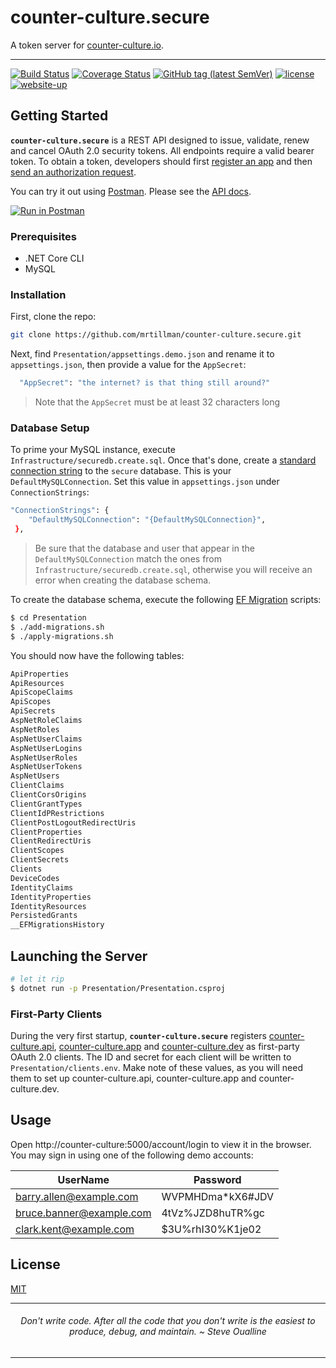 # counter-culture.secure

A token server for [counter-culture.io](https://counter-culture.io).

---

[![Build Status](https://travis-ci.com/mrtillman/counter-culture.secure.svg?branch=master)](https://travis-ci.com/mrtillman/counter-culture.secure)
[![Coverage Status](https://coveralls.io/repos/github/mrtillman/counter-culture.secure/badge.svg?branch=master)](https://coveralls.io/github/mrtillman/counter-culture.secure?branch=master)
[![GitHub tag (latest SemVer)](https://img.shields.io/github/v/tag/mrtillman/counter-culture.secure?sort=semver)](https://github.com/mrtillman/counter-culture.secure/releases/tag/v1.0.2-alpha)
[![license](https://img.shields.io/badge/license-MIT-blue.svg)](https://github.com/mrtillman/counter-culture.secure/blob/master/LICENSE.md)
[![website-up](https://img.shields.io/website-up-down-green-red/http/shields.io.svg)](https://secure.counter-culture.io/)

## Getting Started

**`counter-culture.secure`** is a REST API designed to issue, validate, renew and cancel OAuth 2.0 security tokens. All endpoints require a valid bearer token. To obtain a token, developers should first [register an app](https://geeks.counter-culture.io/register) and then [send an authorization request](https://github.com/mrtillman/counter-culture.secure/wiki/How-To-Send-an-Authorization-Request).

You can try it out using [Postman](https://learning.getpostman.com/). Please see the [API docs](https://documenter.getpostman.com/view/1403721/S1a7X6L7).

[![Run in Postman](https://run.pstmn.io/button.svg)](https://app.getpostman.com/run-collection/0323d87983b842a1c15f)

### Prerequisites 

- .NET Core CLI
- MySQL

### Installation

First, clone the repo:

```sh
git clone https://github.com/mrtillman/counter-culture.secure.git
```

Next, find `Presentation/appsettings.demo.json` and rename it to `appsettings.json`, then provide a value for the `AppSecret`:

```sh
  "AppSecret": "the internet? is that thing still around?"
```

> Note that the `AppSecret` must be at least 32 characters long

### Database Setup

To prime your MySQL instance, execute `Infrastructure/securedb.create.sql`. Once that's done, create a [standard connection string](https://www.connectionstrings.com/mysql-connector-net-mysqlconnection/standard) to the `secure` database. This is your `DefaultMySQLConnection`. Set this value in `appsettings.json` under `ConnectionStrings`:

```sh
"ConnectionStrings": {
    "DefaultMySQLConnection": "{DefaultMySQLConnection}",
 },
```

> Be sure that the database and user that appear in the `DefaultMySQLConnection` match the ones from `Infrastructure/securedb.create.sql`, otherwise you will receive an error when creating the database schema.

To create the database schema, execute the following [EF Migration](https://docs.microsoft.com/en-us/ef/core/managing-schemas/migrations/?tabs=dotnet-core-cli) scripts:

```sh
$ cd Presentation
$ ./add-migrations.sh
$ ./apply-migrations.sh
```

You should now have the following tables:

```sh
ApiProperties
ApiResources
ApiScopeClaims
ApiScopes
ApiSecrets
AspNetRoleClaims
AspNetRoles
AspNetUserClaims
AspNetUserLogins
AspNetUserRoles
AspNetUserTokens
AspNetUsers
ClientClaims
ClientCorsOrigins
ClientGrantTypes
ClientIdPRestrictions
ClientPostLogoutRedirectUris
ClientProperties
ClientRedirectUris
ClientScopes
ClientSecrets
Clients
DeviceCodes
IdentityClaims
IdentityProperties
IdentityResources
PersistedGrants
__EFMigrationsHistory
```

## Launching the Server

```sh
# let it rip
$ dotnet run -p Presentation/Presentation.csproj
```

### First-Party Clients

During the very first startup, **`counter-culture.secure`** registers [counter-culture.api](https://github.com/mrtillman/counter-culture.api), [counter-culture.app](https://github.com/mrtillman/counter-culture.app) and [counter-culture.dev](https://github.com/mrtillman/counter-culture.dev) as first-party OAuth 2.0 clients. The ID and secret for each client will be written to
`Presentation/clients.env`. Make note of these values, as you will need them to set up counter-culture.api, counter-culture.app and counter-culture.dev.

## Usage

Open http://counter-culture:5000/account/login to view it in the browser. You may sign in using one of the following demo accounts:

|UserName|Password|
|---|---|
|barry.allen@example.com|WVPMHDma*kX6#JDV|
|bruce.banner@example.com|4tVz%JZD8huTR%gc|
|clark.kent@example.com|$3U%rhI30%K1je02|

## License
[MIT](https://github.com/mrtillman/counter-culture.secure/blob/master/LICENSE.md)

---

<h6 align="center">Don't write code. After all the code that you don't write is the easiest to produce, debug, and maintain. ~ Steve Oualline</h6>

---
